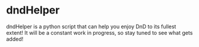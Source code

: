 # dndHelper
dndHelper is a python script that can help you enjoy DnD to its fullest extent!  It will be a constant work in progress, so stay tuned to see what gets added!
